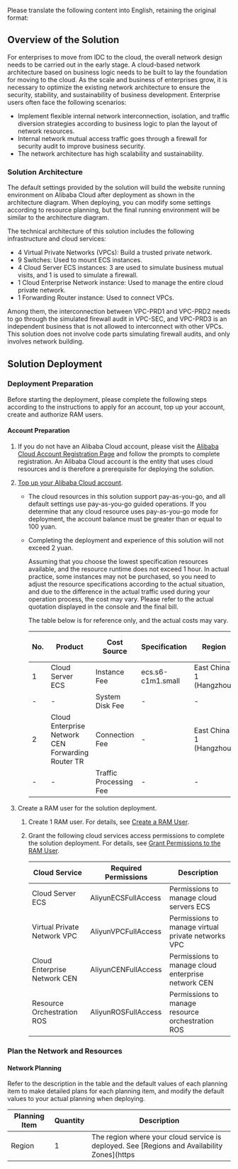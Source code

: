 Please translate the following content into English, retaining the original format:
## Overview of the Solution

For enterprises to move from IDC to the cloud, the overall network design needs to be carried out in the early stage. A cloud-based network architecture based on business logic needs to be built to lay the foundation for moving to the cloud. As the scale and business of enterprises grow, it is necessary to optimize the existing network architecture to ensure the security, stability, and sustainability of business development. Enterprise users often face the following scenarios:

* Implement flexible internal network interconnection, isolation, and traffic diversion strategies according to business logic to plan the layout of network resources.
* Internal network mutual access traffic goes through a firewall for security audit to improve business security.
* The network architecture has high scalability and sustainability.

### Solution Architecture

The default settings provided by the solution will build the website running environment on Alibaba Cloud after deployment as shown in the architecture diagram. When deploying, you can modify some settings according to resource planning, but the final running environment will be similar to the architecture diagram.

The technical architecture of this solution includes the following infrastructure and cloud services:

* 4 Virtual Private Networks (VPCs): Build a trusted private network.
* 9 Switches: Used to mount ECS instances.
* 4 Cloud Server ECS instances: 3 are used to simulate business mutual visits, and 1 is used to simulate a firewall.
* 1 Cloud Enterprise Network instance: Used to manage the entire cloud private network.
* 1 Forwarding Router instance: Used to connect VPCs.

Among them, the interconnection between VPC-PRD1 and VPC-PRD2 needs to go through the simulated firewall audit in VPC-SEC, and VPC-PRD3 is an independent business that is not allowed to interconnect with other VPCs. This solution does not involve code parts simulating firewall audits, and only involves network building.

## Solution Deployment
### Deployment Preparation


Before starting the deployment, please complete the following steps according to the instructions to apply for an account, top up your account, create and authorize RAM users.

#### Account Preparation

1. If you do not have an Alibaba Cloud account, please visit the [Alibaba Cloud Account Registration Page](https://account.aliyun.com/register/qr_register.htm) and follow the prompts to complete registration. An Alibaba Cloud account is the entity that uses cloud resources and is therefore a prerequisite for deploying the solution.
2. [Top up your Alibaba Cloud account](https://help.aliyun.com/document_detail/324650.html).

   * The cloud resources in this solution support pay-as-you-go, and all default settings use pay-as-you-go guided operations. If you determine that any cloud resource uses pay-as-you-go mode for deployment, the account balance must be greater than or equal to 100 yuan.
   * Completing the deployment and experience of this solution will not exceed 2 yuan.
     
     Assuming that you choose the lowest specification resources available, and the resource runtime does not exceed 1 hour. In actual practice, some instances may not be purchased, so you need to adjust the resource specifications according to the actual situation, and due to the difference in the actual traffic used during your operation process, the cost may vary. Please refer to the actual quotation displayed in the console and the final bill.
     
     The table below is for reference only, and the actual costs may vary.
     
     | **No.** | **Product**         | **Cost Source** | **Specification**            | **Region**  | **Estimated Cost Reference** | **Related Documents**                                                              |
     |--------|----------------|----------|-------------------|---------|------------|-----------------------------------------------------------------------|
     | 1      | Cloud Server ECS        | Instance Fee      | ecs.s6-c1m1.small | East China 1 (Hangzhou) | 0.115 yuan/hour   | [Pay-as-you-go](https://help.aliyun.com/zh/ecs/pay-as-you-go-1)                |
     | -      | -              | System Disk Fee     | -                 | -       | 0.02 yuan/hour    | -                                                                     |
     | 2      | Cloud Enterprise Network CEN Forwarding Router TR | Connection Fee      | -                 | East China 1 (Hangzhou) | 0.35 yuan/instance    | [Billing Rules](https://help.aliyun.com/zh/cen/product-overview/billing-rules) |
     | -      | -              | Traffic Processing Fee    | -                 | -       | 0.13 yuan/GB   | -                                                                     |

3. Create a RAM user for the solution deployment.
   
   1. Create 1 RAM user. For details, see [Create a RAM User](https://help.aliyun.com/zh/ram/user-guide/create-a-ram-user).
   2. Grant the following cloud services access permissions to complete the solution deployment. For details, see [Grant Permissions to the RAM User](https://help.aliyun.com/zh/ram/user-guide/grant-permissions-to-the-ram-user).
      
      | **Cloud Service** | **Required Permissions**           | **Description**       |
      |---------|---------------------|--------------|
      | Cloud Server ECS | AliyunECSFullAccess | Permissions to manage cloud servers ECS |
      | Virtual Private Network VPC | AliyunVPCFullAccess | Permissions to manage virtual private networks VPC |
      | Cloud Enterprise Network CEN | AliyunCENFullAccess | Permissions to manage cloud enterprise network CEN |
      | Resource Orchestration ROS | AliyunROSFullAccess | Permissions to manage resource orchestration ROS |

### Plan the Network and Resources


#### Network Planning

Refer to the description in the table and the default values of each planning item to make detailed plans for each planning item, and modify the default values to your actual planning when deploying.

| **Planning Item** | **Quantity** | **Description**                                                                               |
|---------|--------|--------------------------------------------------------------------------------------|
| Region      | 1      | The region where your cloud service is deployed. See [Regions and Availability Zones](https